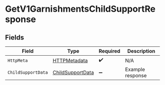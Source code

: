 # GetV1GarnishmentsChildSupportResponse


## Fields

| Field                                                           | Type                                                            | Required                                                        | Description                                                     |
| --------------------------------------------------------------- | --------------------------------------------------------------- | --------------------------------------------------------------- | --------------------------------------------------------------- |
| `HttpMeta`                                                      | [HTTPMetadata](../../Models/Components/HTTPMetadata.md)         | :heavy_check_mark:                                              | N/A                                                             |
| `ChildSupportData`                                              | [ChildSupportData](../../Models/Components/ChildSupportData.md) | :heavy_minus_sign:                                              | Example response                                                |